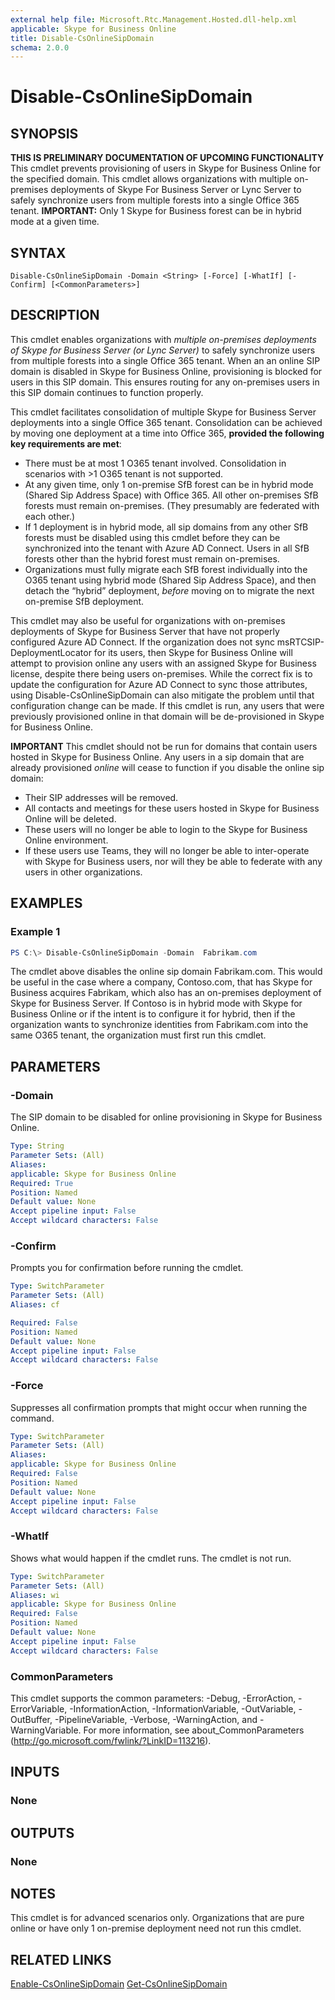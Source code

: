 ```yaml
---
external help file: Microsoft.Rtc.Management.Hosted.dll-help.xml
applicable: Skype for Business Online
title: Disable-CsOnlineSipDomain
schema: 2.0.0
---
```


# Disable-CsOnlineSipDomain

## SYNOPSIS
**THIS IS PRELIMINARY DOCUMENTATION OF UPCOMING FUNCTIONALITY**</br>
This cmdlet prevents provisioning of users in Skype for Business Online for the specified domain. This cmdlet allows organizations with multiple on-premises deployments of Skype For Business Server or Lync Server to safely synchronize users from multiple forests into a single Office 365 tenant. **IMPORTANT:** Only 1 Skype for Business forest can be in hybrid mode at a given time.
  
## SYNTAX

```
Disable-CsOnlineSipDomain -Domain <String> [-Force] [-WhatIf] [-Confirm] [<CommonParameters>]
```

## DESCRIPTION
This cmdlet enables organizations with *multiple on-premises deployments of Skype for Business Server (or Lync Server)* to safely synchronize users from multiple forests into a single Office 365 tenant.  When an an online SIP domain is disabled in Skype for Business Online, provisioning is blocked for users in this SIP domain. This ensures routing for any on-premises users in this SIP domain continues to function properly.

This cmdlet facilitates consolidation of multiple Skype for Business Server deployments into a single Office 365 tenant. Consolidation can be achieved by moving one deployment at a time into Office 365, **provided the following key requirements are met**:
 - There must be at most 1 O365 tenant involved. Consolidation in scenarios with >1 O365 tenant is not supported.
 - At any given time, only 1 on-premise SfB forest can be in hybrid mode (Shared Sip Address Space) with Office 365. All other on-premises SfB forests must remain on-premises. (They presumably are federated with each other.)  
 - If 1 deployment is in hybrid mode, all sip domains from any other SfB forests must be disabled using this cmdlet before they can be synchronized into the tenant with Azure AD Connect. Users in all SfB forests other than the hybrid forest must remain on-premises.
  - Organizations must fully migrate each SfB forest individually into the O365 tenant using hybrid mode (Shared Sip Address Space), and then detach the “hybrid” deployment, *before* moving on to migrate the next on-premise SfB deployment.   


This cmdlet may also be useful for organizations with on-premises deployments of Skype for Business Server that have not properly configured Azure AD Connect. If the organization does not sync msRTCSIP-DeploymentLocator for its users, then Skype for Business Online will attempt to provision online any users with an assigned Skype for Business license, despite there being users on-premises.  While the correct fix is to update the configuration for Azure AD Connect to sync those attributes, using Disable-CsOnlineSipDomain can also mitigate the problem until that configuration change can be made.  If this cmdlet is run, any users that were previously provisioned online in that domain will be de-provisioned in Skype for Business Online.

**IMPORTANT**
This cmdlet should not be run for domains that contain users hosted in Skype for Business Online.  Any users in a sip domain that are already provisioned *online* will cease to function if you disable the online sip domain:
 - Their SIP addresses will be removed.
 - All contacts and meetings for these users hosted in Skype for Business Online will be deleted.
 - These users will no longer be able to login to the Skype for Business Online environment.
 - If these users use Teams, they will no longer be able to inter-operate with Skype for Business users, nor will they be able to federate with any users in other organizations.


## EXAMPLES

### Example 1
```powershell
PS C:\> Disable-CsOnlineSipDomain -Domain  Fabrikam.com
```

The cmdlet above disables the online sip domain Fabrikam.com.  This would be useful in the case where a company, Contoso.com, that  has Skype for Business acquires Fabrikam, which also has an on-premises deployment of Skype for Business Server.  If Contoso is in hybrid mode with Skype for Business Online or if the intent is to configure it for hybrid, then if the organization wants to synchronize identities from Fabrikam.com into the same O365 tenant, the organization must first run this cmdlet.

## PARAMETERS

### -Domain
The SIP domain to be disabled for online provisioning in Skype for Business Online.

```yaml
Type: String
Parameter Sets: (All)
Aliases:
applicable: Skype for Business Online
Required: True
Position: Named
Default value: None
Accept pipeline input: False
Accept wildcard characters: False
```

### -Confirm
Prompts you for confirmation before running the cmdlet.

```yaml
Type: SwitchParameter
Parameter Sets: (All)
Aliases: cf

Required: False
Position: Named
Default value: None
Accept pipeline input: False
Accept wildcard characters: False
```

### -Force
Suppresses all confirmation prompts that might occur when running the command.

```yaml
Type: SwitchParameter
Parameter Sets: (All)
Aliases:
applicable: Skype for Business Online
Required: False
Position: Named
Default value: None
Accept pipeline input: False
Accept wildcard characters: False
```


### -WhatIf
Shows what would happen if the cmdlet runs.
The cmdlet is not run.

```yaml
Type: SwitchParameter
Parameter Sets: (All)
Aliases: wi
applicable: Skype for Business Online
Required: False
Position: Named
Default value: None
Accept pipeline input: False
Accept wildcard characters: False
```

### CommonParameters
This cmdlet supports the common parameters: -Debug, -ErrorAction, -ErrorVariable, -InformationAction, -InformationVariable, -OutVariable, -OutBuffer, -PipelineVariable, -Verbose, -WarningAction, and -WarningVariable.
For more information, see about_CommonParameters (http://go.microsoft.com/fwlink/?LinkID=113216).

## INPUTS

### None

## OUTPUTS

### None

## NOTES
This cmdlet is for advanced scenarios only.  Organizations that are pure online or have only 1 on-premise deployment need not run this cmdlet.

## RELATED LINKS

[Enable-CsOnlineSipDomain](Enable-CsOnlineSipDomain.md)
[Get-CsOnlineSipDomain](Get-CsOnlineSipDomain.md)
